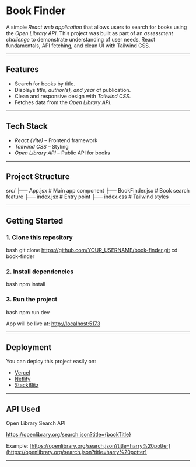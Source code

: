 #  Book Finder

A simple *React web application* that allows users to search for books using the *Open Library API*.
This project was built as part of an *assessment challenge* to demonstrate understanding of user needs, React fundamentals, API fetching, and clean UI with Tailwind CSS.

---

##  Features

* Search for books by title.
* Displays *title, author(s), and year* of publication.
* Clean and responsive design with *Tailwind CSS*.
* Fetches data from the *Open Library API*.

---

##  Tech Stack

* *React (Vite)* – Frontend framework
* *Tailwind CSS* – Styling
* *Open Library API* – Public API for books

---

##  Project Structure


src/
 ├── App.jsx          # Main app component
 ├── BookFinder.jsx   # Book search feature
 ├── index.jsx        # Entry point
 ├── index.css        # Tailwind styles


---

##  Getting Started

### 1. Clone this repository

bash
git clone https://github.com/YOUR_USERNAME/book-finder.git
cd book-finder


### 2. Install dependencies

bash
npm install


### 3. Run the project

bash
npm run dev


App will be live at:
 [http://localhost:5173](http://localhost:5173)

---

##  Deployment

You can deploy this project easily on:

* [Vercel](https://vercel.com)
* [Netlify](https://www.netlify.com)
* [StackBlitz](https://stackblitz.com)

---

##  API Used

Open Library Search API


https://openlibrary.org/search.json?title={bookTitle}


Example:
[https://openlibrary.org/search.json?title=harry%20potter](https://openlibrary.org/search.json?title=harry%20potter)

---

